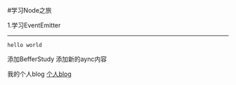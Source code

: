 #学习Node之旅

1.学习EventEmitter

---------------------------------
```
hello world
```

添加BefferStudy
添加新的aync内容

我的个人blog [个人blog](http://www.soledad.com.cn)